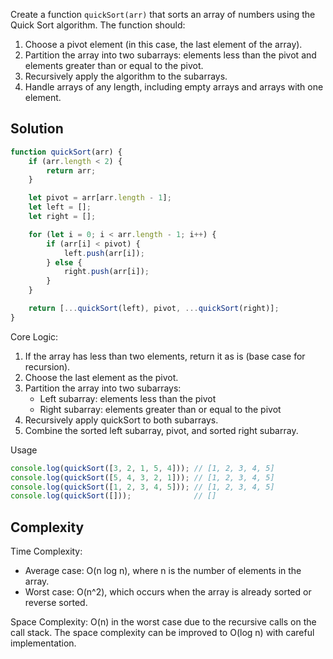 Create a function `quickSort(arr)` that sorts an array of numbers using the Quick Sort algorithm. The function should:
1. Choose a pivot element (in this case, the last element of the array).
2. Partition the array into two subarrays: elements less than the pivot and elements greater than or equal to the pivot.
3. Recursively apply the algorithm to the subarrays.
4. Handle arrays of any length, including empty arrays and arrays with one element.

## Solution

```javascript
function quickSort(arr) {
    if (arr.length < 2) {
        return arr;
    }

    let pivot = arr[arr.length - 1];
    let left = [];
    let right = [];

    for (let i = 0; i < arr.length - 1; i++) {
        if (arr[i] < pivot) {
            left.push(arr[i]);
        } else {
            right.push(arr[i]);
        }
    }

    return [...quickSort(left), pivot, ...quickSort(right)];
}
```

Core Logic:
1. If the array has less than two elements, return it as is (base case for recursion).
2. Choose the last element as the pivot.
3. Partition the array into two subarrays:
   - Left subarray: elements less than the pivot
   - Right subarray: elements greater than or equal to the pivot
4. Recursively apply quickSort to both subarrays.
5. Combine the sorted left subarray, pivot, and sorted right subarray.

Usage

```javascript
console.log(quickSort([3, 2, 1, 5, 4])); // [1, 2, 3, 4, 5]
console.log(quickSort([5, 4, 3, 2, 1])); // [1, 2, 3, 4, 5]
console.log(quickSort([1, 2, 3, 4, 5])); // [1, 2, 3, 4, 5]
console.log(quickSort([]));              // []
```

## Complexity

Time Complexity: 
- Average case: O(n log n), where n is the number of elements in the array.
- Worst case: O(n^2), which occurs when the array is already sorted or reverse sorted.

Space Complexity: O(n) in the worst case due to the recursive calls on the call stack. The space complexity can be improved to O(log n) with careful implementation.
